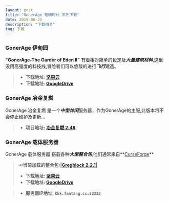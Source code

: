 ```yaml
---
layout: post
title: "GonerAge 落魄时代 系列下载"
date: 2019-06-25
description: "下载相关"
tag: 下载
---   
```

### **GonerAge 伊甸园**
**"GonerAge-The Garder of Eden II"** 有着相对简单的设定及***大量建筑材料***,这里没用高强度的科技线,冒险者们可以悠哉的进行***飞行***建造。

>* **下载地址: [坚果云](https://www.jianguoyun.com/p/DY25RzQQqf3YBxiloI8D)**
>* **下载地址: [GoogleDrive](https://drive.google.com/drive/folders/1Jz2OPQ4xX9AhZMDGRASkV-hf8QFwKurO?usp=sharing)**

### **GonerAge 冶金复燃**
GonerAge 冶金复燃 是一个***中型休闲***服务器，作为GonerAge的主服,此版本将不会停止维护及更新...

>* **项目地址: [冶金复燃 2.48](https://caishangqi.github.io/2019/11/RekindleOfGold/)**

### **GonerAge 载体服务器**
GonerAge 载体服务器 搭载各种***大型整合包***,他们通常来自**[CurseForge](https://www.curseforge.com/minecraft)**

> **⇥当前加载的整合包:|[Gregblock 2.2.1](https://www.curseforge.com/minecraft/modpacks/gregblock)|**
>* **下载地址: [坚果云](https://www.jianguoyun.com/p/DZJii_MQqf3YBxiZnJAD)**
>* **下载地址: [GoogleDrive](https://drive.google.com/file/d/1sJt4eYyOcocLCsF2tMbTa62w82h6XIK4/view?usp=sharing)**

>* **服务器IP地址: `kkk.fantang.cc:33333`**
